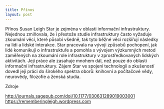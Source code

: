 ```yaml
---
title: Přínos
layout: post
---
```

Přínos Susan Leigh Star je zejména v oblasti informační infrastruktury. Nejednou zmiňovala, že i přestože studie infrastruktury často vyžaduje zkoumání věcí, které působí všedně, tak tyto běžné věci rozšiřují následky na lidi a lidské interakce. Star pracovala na vývoji způsobů pochopení, jak lidé komunikují o infrastruktuře a pomohla s vývojem výzkumných metod zaměřených na zkoumání role infrastruktury v zprostředkovaných lidských aktivitách. Její práce ale zasahuje mnohem dál, než pouze do oblasti informační infrastruktury. Zájem Star ve spojení technologií a zkušeností dovedl její práci do širokého spektra oborů: knihovní a počítačové vědy, neurovědy, filozofie a ženská studia.

Zdroje

http://journals.sagepub.com/doi/10.1177/030631289019003001
https://rememberingleigh.wordpress.com

<a data-pin-do="embedPin" data-pin-lang="cs" href="https://cz.pinterest.com/pin/252060910375296279/"></a>
<script async defer src="//assets.pinterest.com/js/pinit.js"></script>

